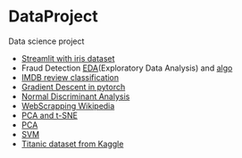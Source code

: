 # DataProject
Data science project 

- [Streamlit with iris dataset](https://github.com/anthonydr07/DataProject/blob/master/streamlit_iris_dataset.py)
- Fraud Detection [EDA](https://github.com/anthonydr07/DataProject/blob/master/fraud_detection-EDA.ipynb)(Exploratory Data Analysis) and [algo](https://github.com/anthonydr07/DataProject/blob/master/fraud_detection-Algo.ipynb)
- [IMDB review classification](https://github.com/anthonydr07/DataProject/blob/master/NLP_Projet_IMDB_Review.ipynb)
- [Gradient Descent in pytorch](https://github.com/anthonydr07/DataProject/blob/master/gradient_descent_pytorch.ipynb)
- [Normal Discriminant Analysis](https://github.com/anthonydr07/DataProject/blob/master/normal_discriminant_analysis.ipynb)
- [WebScrapping Wikipedia](https://github.com/anthonydr07/DataProject/blob/master/WebScraping.ipynb)
- [PCA and t-SNE](https://github.com/anthonydr07/DataProject/blob/master/acp_tSNE.ipynb)
- [PCA](https://github.com/anthonydr07/DataProject/blob/master/ACP_diabete.ipynb)
- [SVM](https://github.com/anthonydr07/DataProject/blob/master/SVM.ipynb)
- [Titanic dataset from Kaggle](https://github.com/anthonydr07/DataProject/blob/master/titanic.ipynb)